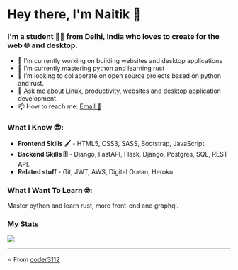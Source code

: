 # Hey there, I'm Naitik 👋

### I'm a student 👨‍💻 from Delhi, India who loves to create for the **web 🌐 and desktop**.

- 🔭 I’m currently working on building websites and desktop applications
- 🌱 I’m currently mastering python and learning rust 
- 👯 I’m looking to collaborate on open source projects based on python and rust.
- 💬 Ask me about Linux, productivity, websites and desktop application development.
- 📫 How to reach me: [Email 📧](mailto:mundranaitik@outlook.com) 

### What I Know 😎:
- **Frontend Skills 🖌️** - HTML5, CSS3, SASS, Bootstrap, JavaScript.
- **Backend Skills 🗄️** - Django, FastAPI, Flask, Django, Postgres, SQL, REST API.
- **Related stuff** - Git, JWT, AWS, Digital Ocean, Heroku.

### What I Want To Learn 🤓:
 Master python and learn rust, more front-end and graphql.

### My Stats
<img src="https://github-readme-stats.vercel.app/api/?username=coder3112&show_icons=true&title_color=fff&icon_color=79ff97&text_color=9f9f9f&bg_color=151515">

---
⭐️ From [coder3112](https://github.com/coder3112)
